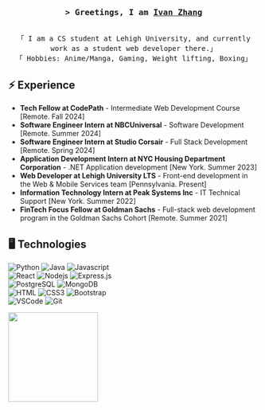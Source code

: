 <!-- Intro  -->
<h3 align="center">
        <samp>&gt; Greetings, I am
                <b><a target="_blank" href="https://alsiam.com">Ivan Zhang</a></b>
        </samp>
</h3>

<p align="center"> 
  <samp>
    <br>
    「 I am a CS student at Lehigh University, and currently work as a student web developer there.」
    <br>
          「 Hobbies: Anime/Manga, Gaming, Weight lifting, Boxing」
    <br>
  </samp>
</p>

## ⚡ Experience
- **Tech Fellow at CodePath** - Intermediate Web Development Course [Remote. Fall 2024]
- **Software Engineer Intern at NBCUniversal** - Software Development [Remote. Summer 2024]
- **Software Engineer Intern at Studio Corsair** - Full Stack Development [Remote. Spring 2024]
- **Application Development Intern at NYC Housing Department Corporation** - .NET Application development [New York. Summer 2023]
- **Web Developer at Lehigh University LTS** - Front-end development in the Web & Mobile Services team [Pennsylvania. Present]
- **Information Technology Intern at Peak Systems Inc** - IT Technical Support [New York. Summer 2022]
- **FinTech Focus Fellow at Goldman Sachs** - Full-stack web development program in the Goldman Sachs Cohort [Remote. Summer 2021]

## 🖥️ Technologies
![Python](https://img.shields.io/badge/python-3670A0?style=for-the-badge&logo=python&logoColor=ffdd54)
![Java](https://img.shields.io/badge/Java-ED8B00?style=for-the-badge&logo=openjdk&logoColor=white)
![Javascript](https://img.shields.io/badge/Javascript-F0DB4F?style=for-the-badge&labelColor=black&logo=javascript&logoColor=F0DB4F)
<br>
![React](https://img.shields.io/badge/-React-61DBFB?style=for-the-badge&labelColor=black&logo=react&logoColor=61DBFB)
![Nodejs](https://img.shields.io/badge/Nodejs-3C873A?style=for-the-badge&labelColor=black&logo=node.js&logoColor=3C873A)
![Express.js](https://img.shields.io/badge/Express.js-000000?style=for-the-badge&logo=express&logoColor=white)
<br>
![PostgreSQL](https://img.shields.io/badge/PostgreSQL-316192?style=for-the-badge&logo=postgresql&logoColor=white)
![MongoDB](https://img.shields.io/badge/MongoDB-4EA94B?style=for-the-badge&logo=mongodb&logoColor=white)
<br>
![HTML](https://img.shields.io/badge/HTML5-E34F26?style=for-the-badge&logo=html5&logoColor=white)
![CSS3](https://img.shields.io/badge/CSS3-1572B6?style=for-the-badge&logo=css3&logoColor=white)
![Bootstrap](https://img.shields.io/badge/Bootstrap-563D7C?style=for-the-badge&logo=bootstrap&logoColor=white)
<br>
![VSCode](https://img.shields.io/badge/Visual_Studio-0078d7?style=for-the-badge&logo=visual%20studio&logoColor=white)
![Git](https://img.shields.io/badge/Git-F05032?style=for-the-badge&logo=git&logoColor=white)

<a href="https://github.com/ivanthecoder1">
      <img height="180em" src="https://github-readme-stats.vercel.app/api/top-langs/?username=ivanthecoder1&layout=compact&theme=transparent&border_radius=5&card_width=500"/>
    </a>


